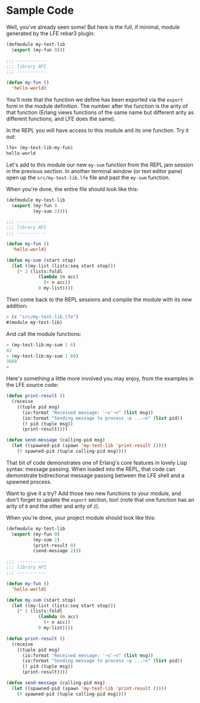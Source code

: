 # Sample Code

Well, you've already seen some! But here is the full, if minimal, module
generated by the LFE rebar3 plugin:

```lisp
(defmodule my-test-lib
  (export (my-fun 0)))

;;; -----------
;;; library API
;;; -----------

(defun my-fun ()
  'hello-world)
```

You'll note that the function we define has been exported via the `export`
form in the module definition. The number after the function is the arity
of that function (Erlang views functions of the same name but different
arity as different functions, and LFE does the same).

In the REPL you will have access to this module and its one function. Try it
out:

```lisp
lfe> (my-test-lib:my-fun)
hello-world
```

Let's add to this module our new `my-sum` function from the REPL jam session
in the previous section. In another terminal window (or text editor pane) open up the
`src/my-test-lib.lfe` file and past the `my-sum` function.

When you're done, the entire file should look like this:

```lisp
(defmodule my-test-lib
  (export (my-fun 0
          (my-sum 2))))

;;; -----------
;;; library API
;;; -----------

(defun my-fun ()
  'hello-world)

(defun my-sum (start stop)
  (let ((my-list (lists:seq start stop)))
    (* 2 (lists:foldl
            (lambda (n acc)
              (+ n acc))
            0 my-list))))
```

Then come back to the REPL sessions and compile the module with its new
addition:

```lisp
> (c "src/my-test-lib.lfe")
#(module my-test-lib)
```

And call the module functions:

```lisp
> (my-test-lib:my-sum 1 6)
42
> (my-test-lib:my-sum 1 60)
3660
>
```

Here's something a little more involved you may enjoy, from the examples in the
LFE source code:

```lisp
(defun print-result ()
  (receive
    ((tuple pid msg)
      (io:format "Received message: '~s'~n" (list msg))
      (io:format "Sending message to process ~p ...~n" (list pid))
      (! pid (tuple msg))
      (print-result))))

(defun send-message (calling-pid msg)
  (let ((spawned-pid (spawn 'my-test-lib 'print-result ())))
    (! spawned-pid (tuple calling-pid msg))))
```

That bit of code demonstrates one of Erlang's core features in lovely Lisp
syntax: message passing. When loaded into the REPL, that code can demonstrate
bidirectional message passing between the LFE shell and a spawned process.

Want to give it a try? Add those two new functions to your module, and don't forget to update
the `export` section, too! (note that one function has an arity
of `0` and the other and arity of `2`).

When you're done, your project module should look like this:

```lisp
(defmodule my-test-lib
  (export (my-fun 0)
          (my-sum 2)
          (print-result 0)
          (send-message 2)))

;;; -----------
;;; library API
;;; -----------

(defun my-fun ()
  'hello-world)

(defun my-sum (start stop)
  (let ((my-list (lists:seq start stop)))
    (* 2 (lists:foldl
            (lambda (n acc)
              (+ n acc))
            0 my-list))))

(defun print-result ()
  (receive
    ((tuple pid msg)
      (io:format "Received message: '~s'~n" (list msg))
      (io:format "Sending message to process ~p ...~n" (list pid))
      (! pid (tuple msg))
      (print-result))))

(defun send-message (calling-pid msg)
  (let ((spawned-pid (spawn 'my-test-lib 'print-result ())))
    (! spawned-pid (tuple calling-pid msg))))
```
